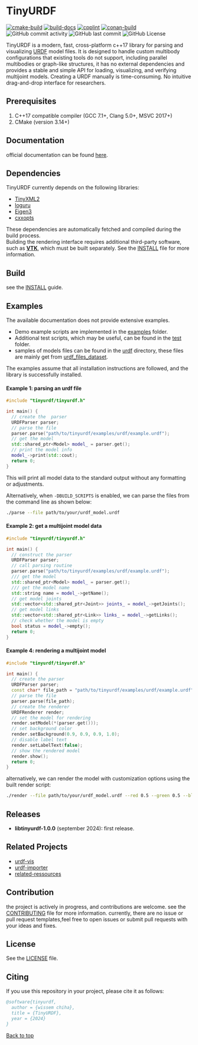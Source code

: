 <!-- omit in toc -->
TinyURDF
========

[![cmake-build](https://github.com/wissem01chiha/tinyurdf/actions/workflows/cmake-build.yml/badge.svg)](https://github.com/wissem01chiha/tinyurdf/actions/workflows/cmake-build.yml)
[![build-docs](https://github.com/wissem01chiha/tinyurdf/actions/workflows/build-docs.yml/badge.svg)](https://github.com/wissem01chiha/tinyurdf/actions/workflows/build-docs.yml)
[![cpplint](https://github.com/wissem01chiha/tinyurdf/actions/workflows/cpp-lint.yml/badge.svg)](https://github.com/wissem01chiha/tinyurdf/actions/workflows/cpp-lint.yml)
[![conan-build](https://github.com/wissem01chiha/tinyurdf/actions/workflows/conan-build.yml/badge.svg)](https://github.com/wissem01chiha/tinyurdf/actions/workflows/conan-build.yml)
![GitHub commit activity](https://img.shields.io/github/commit-activity/t/wissem01chiha/tinyurdf)
![GitHub last commit](https://img.shields.io/github/last-commit/wissem01chiha/tinyurdf)
![GitHub License](https://img.shields.io/github/license/wissem01chiha/tinyurdf)

TinyURDF is a modern, fast, cross-platform c++17 library for parsing and visualizing [URDF](https://wiki.ros.org/urdf/Tutorials) model files. It is designed to handle custom multibody configurations that existing tools do not support, including parallel multibodies or graph-like structures, it has no external dependencies and provides a stable and simple API for loading, visualizing, and verifying multijoint models.
Creating a URDF manually is time-consuming.
No intuitive drag-and-drop interface for researchers.


##  Prerequisites

1. C++17 compatible compiler (GCC 7.1+, Clang 5.0+, MSVC 2017+)
2. CMake (version 3.14+)

## Documentation

official documentation can be found [here](https://wissem01chiha.github.io/tinyurdf/).

## Dependencies

TinyURDF currently depends on the following libraries:
- [TinyXML2](https://github.com/leethomason/tinyxml2)
- [loguru](https://github.com/emilk/loguru)
- [Eigen3](https://eigen.tuxfamily.org)
- [cxxopts](https://github.com/jarro2783/cxxopts)

These dependencies are automatically fetched and compiled during the build process.  
Building the rendering interface requires additional third-party software, such as **[VTK](https://vtk.org/)**, which must be built separately. See the [INSTALL](INSTALL.md) file for more information.


## Build  

see the [INSTALL](INSTALL.md) guide.
  
## Examples  
 

The available documentation does not provide extensive examples. 
- Demo example scripts are implemented in the [examples](/examples/src/) folder.  
- Additional test scripts, which may be useful, can be found in the [test](/test/) folder.  
- samples of models files can be found in the [urdf](examples/urdf/) directory, these files are mainly get from [urdf_files_dataset](https://github.com/Daniella1/urdf_files_dataset).

The examples assume that all installation instructions are followed, and the library is successfully installed.  

#### Example 1: parsing an urdf file  <!-- omit from toc -->

```cpp
#include "tinyurdf/tinyurdf.h"  

int main() {
  // create the  parser
  URDFParser parser;  
  // parse the file
  parser.parse("path/to/tinyurdf/examples/urdf/example.urdf");  
  // get the model 
  std::shared_ptr<Model> model_ = parser.get(); 
  // print the model info  
  model_->print(std::cout);
  return 0;
}
```
This will print all model data to the standard output without any formatting or adjustments.

Alternatively, when `-DBUILD_SCRIPTS` is enabled, we can parse the files from the command line as shown below:

```bash
./parse --file path/to/your/urdf_model.urdf
```

#### Example 2: get a multijoint model data <!-- omit from toc -->

```cpp
#include "tinyurdf/tinyurdf.h"  

int main() {
  // construct the parser 
  URDFParser parser; 
  // call parsing routine 
  parser.parse("path/to/tinyurdf/examples/urdf/example.urdf");
  /// get the model 
  std::shared_ptr<Model> model_ = parser.get();  
  /// get the model name 
  std::string name = model_->getName(); 
  // get model joints
  std::vector<std::shared_ptr<Joint>> joints_ = model_->getJoints();
  // get model links 
  std::vector<std::shared_ptr<Link>> links_ = model_->getLinks();
  // check whether the model is empty 
  bool status = model_->empty();
  return 0;
}
```
#### Example 4: rendering a multijoint model <!-- omit from toc -->


```cpp
#include "tinyurdf/tinyurdf.h"

int main() {
  // create the parser
  URDFParser parser;
  const char* file_path = "path/to/tinyurdf/examples/urdf/example.urdf";
  // parse the file
  parser.parse(file_path);
  // create the renderer
  URDFRenderer render;
  // set the model for rendering
  render.setModel(*(parser.get())); 
  // set background color
  render.setBackground(0.9, 0.9, 0.9, 1.0);  
  // disable label text
  render.setLabelText(false);
  // show the rendered model                
  render.show();                              
  return 0;
}
```

alternatively, we can render the model with customization options using the built render script:
```bash
./render --file path/to/your/urdf_model.urdf --red 0.5 --green 0.5 --blue 0.7 --labels true
```

## Releases

- **libtinyurdf-1.0.0** (september 2024): first release.

## Related Projects

- [urdf-vis](https://github.com/openrr/urdf-viz) 
- [urdf-importer](https://github.com/Unity-Technologies/URDF-Importer)
- [related-ressources](https://stevengong.co/notes/URDF)

## Contribution  

the project is actively in progress, and contributions are welcome. 
see the [CONTRIBUTING](CONTRIBUTING.md) file for more information.  currently, there are no issue or pull request templates,feel free to open issues or submit pull requests with your ideas and fixes.  

## License  
  
See the [LICENSE](./LICENSE) file.  

## Citing
 

If you use this repository in your project, please cite it as follows:

```bibtex
@software{tinyurdf,
  author = {wissem chiha},
  title = {TinyURDF},
  year = {2024}
}
```
[Back to top](#top)
